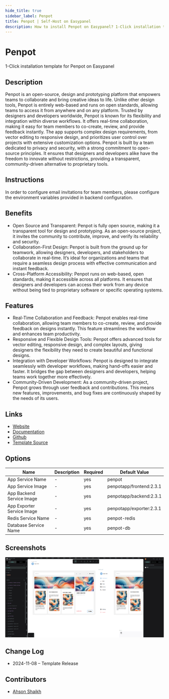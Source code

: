 ```yaml
---
hide_title: true
sidebar_label: Penpot
title: Penpot | Self-Host on Easypanel
description: How to install Penpot on Easypanel? 1-Click installation template for Penpot on Easypanel
---
```


<!-- generated -->

# Penpot

1-Click installation template for Penpot on Easypanel

## Description

Penpot is an open-source, design and prototyping platform that empowers teams to collaborate and bring creative ideas to life. Unlike other design tools, Penpot is entirely web-based and runs on open standards, allowing teams to access it from anywhere and on any platform. Trusted by designers and developers worldwide, Penpot is known for its flexibility and integration within diverse workflows. It offers real-time collaboration, making it easy for team members to co-create, review, and provide feedback instantly. The app supports complex design requirements, from vector editing to responsive design, and prioritizes user control over projects with extensive customization options. Penpot is built by a team dedicated to privacy and security, with a strong commitment to open-source principles. It ensures that designers and developers alike have the freedom to innovate without restrictions, providing a transparent, community-driven alternative to proprietary tools.

## Instructions

In order to configure email invitations for team members, please configure the environment variables provided in backend configuration.

## Benefits

- Open Source and Transparent: Penpot is fully open source, making it a transparent tool for design and prototyping. As an open-source project, it invites the community to contribute, improve, and verify its reliability and security.
- Collaboration-First Design: Penpot is built from the ground up for teamwork, allowing designers, developers, and stakeholders to collaborate in real-time. It’s ideal for organizations and teams that require a seamless design process with effective communication and instant feedback.
- Cross-Platform Accessibility: Penpot runs on web-based, open standards, making it accessible across all platforms. It ensures that designers and developers can access their work from any device without being tied to proprietary software or specific operating systems.

## Features

- Real-Time Collaboration and Feedback: Penpot enables real-time collaboration, allowing team members to co-create, review, and provide feedback on designs instantly. This feature streamlines the workflow and enhances team productivity.
- Responsive and Flexible Design Tools: Penpot offers advanced tools for vector editing, responsive design, and complex layouts, giving designers the flexibility they need to create beautiful and functional designs.
- Integration with Developer Workflows: Penpot is designed to integrate seamlessly with developer workflows, making hand-offs easier and faster. It bridges the gap between designers and developers, helping teams work together more effectively.
- Community-Driven Development: As a community-driven project, Penpot grows through user feedback and contributions. This means new features, improvements, and bug fixes are continuously shaped by the needs of its users.

## Links

- [Website](https://penpot.app)
- [Documentation](https://help.penpot.app)
- [Github](https://github.com/penpot)
- [Template Source](https://github.com/easypanel-io/templates/tree/main/templates/penpot)

## Options

Name | Description | Required | Default Value
-|-|-|-
App Service Name | - | yes | penpot
App Service Image | - | yes | penpotapp/frontend:2.3.1
App Backend Service Image | - | yes | penpotapp/backend:2.3.1
App Exporter Service Image | - | yes | penpotapp/exporter:2.3.1
Redis Service Name | - | yes | penpot-redis
Database Service Name | - | yes | penpot-db

## Screenshots

![Penpot Screenshot](./assets/screenshot.png)

## Change Log

- 2024-11-08 – Template Release

## Contributors

- [Ahson Shaikh](https://github.com/Ahson-Shaikh)
